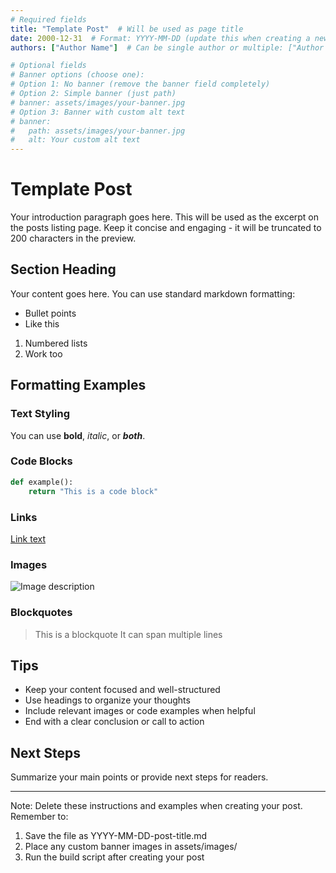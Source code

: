 ```yaml
---
# Required fields
title: "Template Post"  # Will be used as page title
date: 2000-12-31  # Format: YYYY-MM-DD (update this when creating a new post)
authors: ["Author Name"]  # Can be single author or multiple: ["Author 1", "Author 2"]

# Optional fields
# Banner options (choose one):
# Option 1: No banner (remove the banner field completely)
# Option 2: Simple banner (just path)
# banner: assets/images/your-banner.jpg
# Option 3: Banner with custom alt text
# banner:
#   path: assets/images/your-banner.jpg
#   alt: Your custom alt text
---
```


# Template Post

Your introduction paragraph goes here. This will be used as the excerpt on the posts listing page.
Keep it concise and engaging - it will be truncated to 200 characters in the preview.

## Section Heading

Your content goes here. You can use standard markdown formatting:

- Bullet points
- Like this

1. Numbered lists
2. Work too

## Formatting Examples

### Text Styling
You can use **bold**, *italic*, or ***both***.

### Code Blocks
```python
def example():
    return "This is a code block"
```

### Links
[Link text](https://example.com)

### Images
![Image description](assets/images/example.jpg)

### Blockquotes
> This is a blockquote
> It can span multiple lines

## Tips
- Keep your content focused and well-structured
- Use headings to organize your thoughts
- Include relevant images or code examples when helpful
- End with a clear conclusion or call to action

## Next Steps

Summarize your main points or provide next steps for readers.

---
Note: Delete these instructions and examples when creating your post.
Remember to:
1. Save the file as YYYY-MM-DD-post-title.md
2. Place any custom banner images in assets/images/
3. Run the build script after creating your post 
